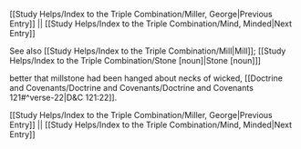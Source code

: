 [[Study Helps/Index to the Triple Combination/Miller, George|Previous Entry]]  ||  [[Study Helps/Index to the Triple Combination/Mind, Minded|Next Entry]]

 See also [[Study Helps/Index to the Triple Combination/Mill|Mill]]; [[Study Helps/Index to the Triple Combination/Stone [noun]|Stone [noun]]]

 better that millstone had been hanged about necks of wicked, [[Doctrine and Covenants/Doctrine and Covenants/Doctrine and Covenants 121#^verse-22|D&C 121:22]].

[[Study Helps/Index to the Triple Combination/Miller, George|Previous Entry]]  ||  [[Study Helps/Index to the Triple Combination/Mind, Minded|Next Entry]]